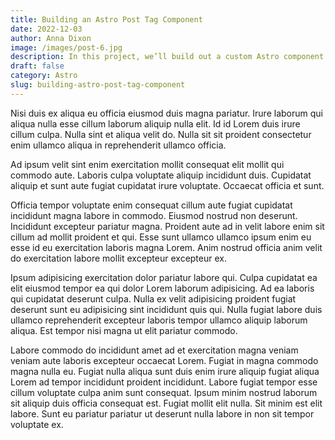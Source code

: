 ```yaml
---
title: Building an Astro Post Tag Component
date: 2022-12-03
author: Anna Dixon
image: /images/post-6.jpg
description: In this project, we’ll build out a custom Astro component for post tags.
draft: false
category: Astro
slug: building-astro-post-tag-component
---
```


Nisi duis ex aliqua eu officia eiusmod duis magna pariatur. Irure laborum qui
aliqua nulla esse cillum laborum aliquip nulla elit. Id id Lorem duis irure
cillum culpa. Nulla sint et aliqua velit do. Nulla sit sit proident consectetur
enim ullamco aliqua in reprehenderit ullamco officia.

Ad ipsum velit sint enim exercitation mollit consequat elit mollit qui commodo
aute. Laboris culpa voluptate aliquip incididunt duis. Cupidatat aliquip et sunt
aute fugiat cupidatat irure voluptate. Occaecat officia et sunt.

Officia tempor voluptate enim consequat cillum aute fugiat cupidatat incididunt
magna labore in commodo. Eiusmod nostrud non deserunt. Incididunt excepteur
pariatur magna. Proident aute ad in velit labore enim sit cillum ad mollit
proident et qui. Esse sunt ullamco ullamco ipsum enim eu esse id eu exercitation
laboris magna Lorem. Anim nostrud officia anim velit do exercitation labore
mollit excepteur excepteur ex.

Ipsum adipisicing exercitation dolor pariatur labore qui. Culpa cupidatat ea
elit eiusmod tempor ea qui dolor Lorem laborum adipisicing. Ad ea laboris qui
cupidatat deserunt culpa. Nulla ex velit adipisicing proident fugiat deserunt
sunt eu adipisicing sint incididunt quis qui. Nulla fugiat labore duis ullamco
reprehenderit excepteur laboris tempor ullamco aliquip laborum aliqua. Est
tempor nisi magna ut elit pariatur commodo.

Labore commodo do incididunt amet ad et exercitation magna veniam veniam aute
laboris excepteur occaecat Lorem. Fugiat in magna commodo magna nulla eu. Fugiat
nulla aliqua sunt duis enim irure aliquip fugiat aliqua Lorem ad tempor
incididunt proident incididunt. Labore fugiat tempor esse cillum voluptate culpa
anim sunt consequat. Ipsum minim nostrud laborum sit aliquip duis officia
consequat est. Fugiat mollit elit nulla. Sit minim est elit labore. Sunt eu
pariatur pariatur ut deserunt nulla labore in non sit tempor voluptate ex.

